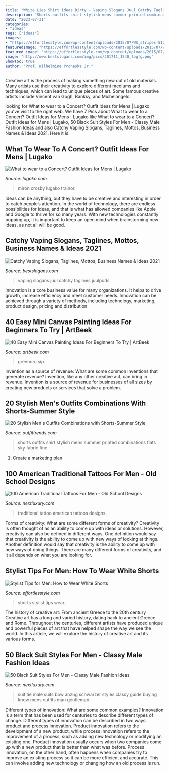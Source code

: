 ```yaml
---
title: "White Lies Shirt Ideas Dirty - Vaping Slogans Juul Catchy Taglines Juulpods"
description: "Shorts outfits shirt stylish mens summer printed combinations flats sky fabric fine"
date: "2023-07-31"
categories:
- "ideas"
tags: ["ideas"]
images:
- "https://effortlesstyle.com/wp-content/uploads/2015/07/WS_stripes-512x1024.jpg"
featuredImage: "https://effortlesstyle.com/wp-content/uploads/2015/07/WS_stripes-512x1024.jpg"
featured_image: "https://effortlesstyle.com/wp-content/uploads/2015/07/WS_stripes-512x1024.jpg"
image: "http://www.bestslogans.com/img/pics/201711_1540_fbgfg.png"
ShowToc: true
author: "Prof. Wilhelmine Prohaska Jr."
---
```



Creative art is the process of making something new out of old materials. Many artists use their creativity to explore different mediums and techniques, which can lead to unique pieces of art. Some famous creative artists include Vincent van Gogh, Banksy, and Michelangelo.

	

		
looking for What to wear to a Concert? Outfit Ideas for Mens | Lugako you've visit to the right web. We have 7 Pics about What to wear to a Concert? Outfit Ideas for Mens | Lugako like What to wear to a Concert? Outfit Ideas for Mens | Lugako, 50 Black Suit Styles For Men - Classy Male Fashion Ideas and also Catchy Vaping Slogans, Taglines, Mottos, Business Names &amp; Ideas 2021. Here it is:
		
    
## What To Wear To A Concert? Outfit Ideas For Mens | Lugako

<img loading=lazy src="https://lugako.com/wp-content/uploads/2020/10/316c72210cffefe46de0ee6c72ef1b5f.jpg" onerror="this.onerror=null;this.src='https://tse4.mm.bing.net/th?id=OIP.itJRTtJegBL2cFs2WiflkAHaKG&amp;pid=15.1';" alt="What to wear to a Concert? Outfit Ideas for Mens | Lugako">

_Source: lugako.com_

>miron crosby lugako trainor. 

	

Ideas can be anything, but they have to be creative and interesting in order to catch people’s attention. In the world of technology, there are endless possibilities for ideas, and that is what has allowed companies like Apple and Google to thrive for so many years. With new technologies constantly popping up, it is important to keep an open mind when brainstorming new ideas, as not all will be good.

    
## Catchy Vaping Slogans, Taglines, Mottos, Business Names &amp; Ideas 2021

<img loading=lazy src="http://www.bestslogans.com/img/pics/201711_1540_fbgfg.png" onerror="this.onerror=null;this.src='https://tse4.mm.bing.net/th?id=OIP.ZjlEjMJJ3L0m89bI7uVapgHaHa&amp;pid=15.1';" alt="Catchy Vaping Slogans, Taglines, Mottos, Business Names &amp; Ideas 2021">

_Source: bestslogans.com_

>vaping slogans juul catchy taglines juulpods. 

	

Innovation is a core business value for many organizations. It helps to drive growth, increase efficiency and meet customer needs. Innovation can be achieved through a variety of methods, including technology, marketing, product design, pricing and distribution.

    
## 40 Easy Mini Canvas Painting Ideas For Beginners To Try | ArtBeek

<img loading=lazy src="https://www.greenorc.com/wp-content/uploads/2018/05/Mini-Canvas-Painting-ideas25.jpg" onerror="this.onerror=null;this.src='https://tse2.mm.bing.net/th?id=OIP.HH4TzXHfq7munmfUjACIsgHaJ4&amp;pid=15.1';" alt="40 Easy Mini Canvas Painting Ideas For Beginners To Try | ArtBeek">

_Source: artbeek.com_

>greenorc sip. 

	

Invention as a source of revenue: What are some common inventions that generate revenue?
Invention, like any other creative act, can bring in revenue. Invention is a source of revenue for businesses of all sizes by creating new products or services that solve a problem.

    
## 20 Stylish Men&#039;s Outfits Combinations With Shorts-Summer Style

<img loading=lazy src="https://www.outfittrends.com/wp-content/uploads/2015/07/1.jpg" onerror="this.onerror=null;this.src='https://tse3.mm.bing.net/th?id=OIP.QE1UrwuXFTt1hHQtOhe4CAHaLH&amp;pid=15.1';" alt="20 Stylish Men&#039;s Outfits Combinations with Shorts-Summer Style">

_Source: outfittrends.com_

>shorts outfits shirt stylish mens summer printed combinations flats sky fabric fine. 

	

1. Create a marketing plan 

    
## 100 American Traditional Tattoos For Men - Old School Designs

<img loading=lazy src="http://nextluxury.com/wp-content/uploads/guys-full-legs-haunting-skull-traditional-tattoo.jpg" onerror="this.onerror=null;this.src='https://tse2.mm.bing.net/th?id=OIP.WHHmdOjfXyU8-lRVkh0vIwHaHa&amp;pid=15.1';" alt="100 American Traditional Tattoos For Men - Old School Designs">

_Source: nextluxury.com_

>traditional tattoo american tattoos designs. 

	

Forms of creativity: What are some different forms of creativity?
Creativity is often thought of as an ability to come up with ideas or solutions. However, creativity can also be defined in different ways. One definition would say that creativity is the ability to come up with new ways of looking at things. Another definition would say that creativity is the ability to come up with new ways of doing things. There are many different forms of creativity, and it all depends on what you are looking for.

    
## Stylist Tips For Men: How To Wear White Shorts

<img loading=lazy src="https://effortlesstyle.com/wp-content/uploads/2015/07/WS_stripes-512x1024.jpg" onerror="this.onerror=null;this.src='https://tse4.mm.bing.net/th?id=OIP.kVTvaOKCjt4IW6UNbfjSdAHaO0&amp;pid=15.1';" alt="Stylist Tips for Men: How to Wear White Shorts">

_Source: effortlesstyle.com_

>shorts stylist tips wear. 

	

The history of creative art: From ancient Greece to the 20th century
Creative art has a long and varied history, dating back to ancient Greece and Rome. Throughout the centuries, different artists have produced unique and powerful pieces of art that have helped shape the way we see the world. In this article, we will explore the history of creative art and its various forms.

    
## 50 Black Suit Styles For Men - Classy Male Fashion Ideas

<img loading=lazy src="https://nextluxury.com/wp-content/uploads/male-style-black-suits-with-bow-tie.jpg" onerror="this.onerror=null;this.src='https://tse4.mm.bing.net/th?id=OIP.VffsU-TvhlcTUFGvcWQ27AAAAA&amp;pid=15.1';" alt="50 Black Suit Styles For Men - Classy Male Fashion Ideas">

_Source: nextluxury.com_

>suit tie male suits bow anzug schwarzer styles classy guide buying know mens outfits man gentleman. 

	

Different types of innovation: What are some common examples?
Innovation is a term that has been used for centuries to describe different types of change. Different types of innovation can be described in two ways: product and process innovation. Product innovation refers to the development of a new product, while process innovation refers to the improvement of a process, such as adding new technology or modifying an existing one. 
Product innovation usually occurs when two companies come up with a new product that is better than what was before. Process innovation, on the other hand, often happens when companies try to improve an existing process so it can be more efficient and accurate. This can involve adding new technology or changing how an old process is run.

